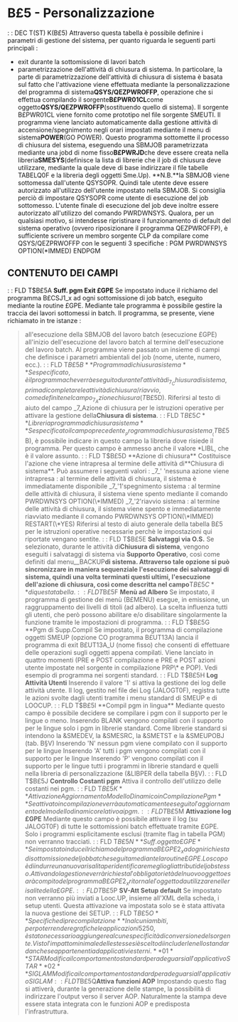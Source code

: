 # B£5 - Personalizzazione
 :  : DEC T(ST) K(B£5)
Attraverso questa tabella è possibile definire i parametri di gestione del sistema, per quanto riguarda le seguenti parti principali : 
- exit durante la sottomissione di lavori batch
- parametrizzazione dell'attività di chiusura di sistema.
In particolare, la parte di parametrizzazione dell'attività di chiusura di sistema è basata sul fatto che l'attivazione viene effettuata mediante la personalizzazione del programma di sistema**QSYS/QEZPWROFFP**, operazione che si effettua compilando il sorgente**B£PWR01CL**come oggetto**QSYS/QEZPWROFFP**(sostituendo quello di sistema). Il sorgente B£PWR01CL viene fornito come prototipo nel file sorgente SMEUTI.
Il programma viene lanciato automaticamente dalla gestione attività di accensione/spegnimento negli orari impostati mediante il menu di sistema**POWER**(GO POWER).
Questo programma sottomette il processo di chiusura del sistema, eseguendo una SBMJOB parametrizzata mediante una jobd di nome fisso**B£PWRJD**che deve essere creata nella libreria**SMESYS**(definisce la lista di librerie che il job di chiusura deve utilizzare, mediante la quale deve di base indirizzare il file tabelle TABELQ0F e la libreria degli oggetti
Sme.Up).
**N.B.**la SBMJOB viene sottomessa dall'utente QSYSOPR. Quindi tale utente deve essere autorizzato all'utilizzo dell'utente impostato nella SBMJOB. Si consiglia perciò di impostare QSYSOPR come utente di esecuzione del job sottomesso.
L'utente finale di esecuzione del job deve inoltre essere autorizzato all'utilizzo del comando PWRDWNSYS.
Qualora, per un qualsiasi motivo, si intendesse ripristinare il funzionamento di default del sistema operativo (ovvero
riposizionare il programma QEZPWROFFP), è sufficiente scrivere un membro sorgente CLP da compilare come QSYS/QEZPRWOFFP con le seguenti 3 specifiche : 
     PGM
     PWRDWNSYS OPTION(\*IMMED)
     ENDPGM
## CONTENUTO DEI CAMPI
 :  : FLD T$B£5A **Suff. pgm Exit £GPE**
Se impostato induce il richiamo del programma B£CSJ1_x ad ogni sottomissione di job batch, eseguito mediante la routine £GPE.
Mediante tale programma è possibile gestire la traccia dei lavori sottomessi in batch.
Il programma, se presente, viene richiamato in tre istanze : 
>    all'esecuzione della SBMJOB del lavoro batch (esecuzione £GPE)
>    all'inizio dell'esecuzione del lavoro batch
>    al termine dell'esecuzione del lavoro batch.
Al programma viene passato un insieme di campi che definisce i parametri ambientali del job (nome, utente, numero, ecc.).
 :  : FLD T$B£5B **Programma di chiusura sistema**
Se specificato, è il programma che verrà eseguito durante l'attività di _7_Chiusura di sistema, prima di completare le attività di chiusura/riavvio, come definite nel campo _7_Azione chiusura(T$B£5D).
Riferirsi al testo di aiuto del campo _7_Azione di chiusura per le istruzioni operative per attivare la gestione della**Chiusura di sistema**.
 :  : FLD T$B£5C **Libreria programma di chiusura sistema**
Se specificato il campo precedente__Programma di chiusura sistema__(T$B£5B), è possibile indicare in questo campo la libreria dove risiede il programma.
Per questo campo è ammesso anche il valore \*LIBL, che è il valore assunto.
 :  : FLD T$B£5D **Azione di chiusura**
Costituisce l'azione che viene intrapresa al termine delle attività di**Chiusura di sistema**.
Può assumere i seguenti valori : 
_7_' 'nessuna azione viene intrapresa :  al termine delle attività di chiusura, il sistema è immediatamente disponibile
_7_'1'spegnimento sistema :  al termine delle attività di chiusura, il sistema viene spento mediante il comando PWRDWNSYS OPTION(\*IMMED)
_7_'2'riavvio sistema :  al termine delle attività di chiusura, il sistema viene spento e immediatamente riavviato mediante il comando PWRDWNSYS OPTION(\*IMMED) RESTART(\*YES)
Riferirsi al testo di aiuto generale della tabella B£5 per le istruzioni operative necessarie perchè le impostazioni qui riportate vengano sentite.
 :  : FLD T$B£5E **Salvataggi via O.S.**
Se selezionato, durante le attività di**Chiusura di sistema**, vengono eseguiti i salvataggi di sistema via **Supporto Operativo**, così come definiti dal menu__BACKUP**di sistema.
Attraverso tale opzione si può sincronizzare in maniera sequenziale l'esecuzione dei salvataggi di sistema, quindi una volta terminati questi ultimi, l'esecuzione dell'azione di chiusura, così come descritta nel campo**T$B£5C** di questa tabella.
 :  : FLD T$B£5F **Menù ad Albero**
Se impostato, il programma di gestione dei menù (B£MENU) esegue, in emissione, un raggruppamento dei livelli di titoli (ad albero). La scelta influenza tutti gli utenti, che però possono abilitare e/o disabilitare singolarmente la funzione tramite le impostazioni di programma.
 :  : FLD T$B£5G **Pgm di Supp.Compil
Se impostato, il programma di compilazione oggetti SMEUP (opzione CO programma B£UT13A) lancia il programma di exit B£UT13A_U (nome fisso) che consenti di effettuare delle operazioni sugli oggetti appena compilati. Viene lanciato in quattro momenti (PRE e POST compilazione e PRE e POST azioni utente impostate nel sorgente in compilazione PRP\* e POP).
Vedi esempio di programma nei sorgenti standard.
 :  : FLD T$B£5H **Log Attività Utenti**
Inserendo il valore '1' si attiva la gestione dei log delle attività utente. Il log, gestito nel file dei Log (JALOGT0F), registra tutte le azioni svolte dagli utenti tramite i menu standard di SMEUP e di LOOCUP.
 :  : FLD T$B£5I **Compil pgm in lingua**
Mediante questo campo è possibile decidere se compilare i pgm con il supporto per le lingue o meno.
Inserendo BLANK vengono compilati con il supporto per le lingue solo i pgm in librerie standard.
Come librerie standard si intendono la &SMEDEV, la &SMESRC, la &SMETST e la &SMEUPOBJ (tab. B§V)
Inserendo 'N' nessun pgm viene compilato con il supporto per le lingue
Inserendo 'A' tutti i pgm vengono compilati con il supporto per le lingue
Inserendo 'P' vengono compilati con il supporto per le lingue tutti i programmi in librerie standard
e quelli nella libreria di personalizzazione (&LIBPER della tabella B§V).
 :  : FLD T$B£5J **Controllo Costanti pgm**
Attiva il controllo dell'utilizzo delle costanti nei pgm.
 :  : FLD T$B£5K **Attivazione Aggiornamento Modello Dinamico in Compilazione Pgm**
Se attivato in compilazione verrà automaticamente eseguito l'aggiornamento del modello dinamico relativo ai pgm.
 :  : FLD T$B£5M **Attivazione log £GPE**
Mediante questo campo è possibile attivare il log (su JALOGT0F) di tutte le sottomissioni batch effettuate tramite £GPE.
Solo i programmi esplicitamente esclusi (tramite flag in tabella PGM) non verranno tracciati.
 :  : FLD T$B£5N **Suff. oggetto £GPE**
Se impostato induce il richiamo del programma B£GPE2_x ad ogni richiesta di sottomissione del job batch eseguita mediante la routine £GPE.
Lo scopo è di indurre una nuova risalita per identificare meglio gli attributi del job stesso.
Attivando la gestione verrà richiesta l'obbligatorietà del nuovo oggetto e sarà compito del programma B£GPE2_x ritornale l'oggetto da utilizzare nelle risalite della £GPE.
 :  : FLD T$B£5P **SV-Att Setup default**
Se impostato non verranno più inviati a Looc.UP, insieme all'XML della scheda, i setup utenti.
Questa attivazione va impostata solo se è stata attivata la nuova gestione dei SETUP.
 :  : FLD T$B£5O **Specifiche di precompilatzione**
In alcuni ambiti, per poter rendere grafiche le applicazioni 5250, è stato necessario aggiungere
alcune specificità di conversione del sorgente.
Visto l'impatto minimale delle stesse si è scelto di includerle nello standard anche se appartenenti
ad applicativi esterni.
**01**STAR
Modifica il comportamento standard per adeguarsi all'applicativo STAR
**02**SIGLAM
Modifica il comportamento standard per adeguarsi all'applicativo SIGLAM
 :  : FLD T$B£5Q**Attiva funzioni AOP**
Impostando questo flag si attiverà, durante la generazione delle stampe, la possibilità di indirizzare l'output verso il server AOP. Naturalmente la stampa deve essere stata integrata con le funzioni AOP e predisposta l'infrastruttura.
